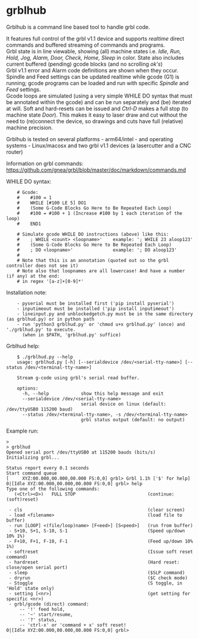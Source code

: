 # grblhub
Grblhub is a command line based tool to handle grbl code.

It features full control of the grbl v1.1 device and supports <i>realtime</i> direct commands and buffered streaming of commands and programs.</br>
Grbl state is in line viewable, showing (all) machine states i.e. <i>Idle, Run, Hold, Jog, Alarm, Door, Check, Home, Sleep</i> in color. State also includes current buffered (pending) gcode blocks (and no scrolling <i>ok's</i>)</br>
Grbl v1.1 error and Alarm code definitions are shown when they occur.
Spindle and Feed settings can be updated realtime while gcode (G1) is running; gcode programs can be loaded and run with specific <i>Spindle</i> and <i>Feed</i> settings.</br>
Gcode loops are simulated (using a very simple WHILE DO syntax that must be annotated within the gcode) and can be run separately and (be) iterated at will.
Soft and hard-resets can be issued and <i>Ctrl-D</i> makes a full stop (to machine state <i>Door</i>).
This makes it easy to laser draw and cut without the need to (re)connect the device, so drawings and cuts have full (relative) machine precision.</br>   

Grblhub is tested on several platforms - arm64/intel - and operating systems - Linux/macosx and two grbl v1.1 devices (a lasercutter and a CNC router)

Information on grbl commands: https://github.com/gnea/grbl/blob/master/doc/markdown/commands.md

WHILE DO syntax:
```
    # Gcode:
    #    #100 = 1
    #    WHILE [#100 LE 5] DO1
    #    (Some G-Code Blocks Go Here to Be Repeated Each Loop)
    #    #100 = #100 + 1 (Increase #100 by 1 each iteration of the loop)
    #    END1
    
    # Simulate gcode WHILE DO instructions (above) like this:
    #    ; WHILE <count> <loopname>'    example: '; WHILE 23 aloop123'
    #    (Some G-Code Blocks Go Here to Be Repeated Each Loop)
    #    ; DO <loopname>'               example: '; DO aloop123'
    #
    # Note that this is an annotation (quoted out so the grbl controller does not see it)
    # Note also that loopnames are all lowercase! And have a number (if any) at the end:
    # in regex '[a-z]+[0-9]*'
```
Installation note:
``` 
    - pyserial must be installed first ('pip install pyserial')
    - inputimeout must be installed ('pip install inputimeout')
    - lineinput.py and unblockedgetch.py must be in the same directory (as grblhud.py) or in python path
    - run 'python3 grblhud.py' or 'chmod u+x grblhud.py' (once) and './grblhud.py' to execute.
      (when in $PATH, 'grblhud.py' suffice)
```
Grblhud help:
```
    $ ./grblhud.py --help
    usage: grblhud.py [-h] [--serialdevice /dev/<serial-tty-name>] [--status /dev/<terminal-tty-name>]

    Stream g-code using grbl's serial read buffer.

    options:
      -h, --help            show this help message and exit
      --serialdevice /dev/<serial-tty-name>
                            serial device on linux (default: /dev/ttyUSB0 115200 baud)
      --status /dev/<terminal-tty-name>, -s /dev/<terminal-tty-name>
                            grbl status output (default: no output)
```
Example run:
```
>
> grblhud
Opened serial port /dev/ttyUSB0 at 115200 bauds (bits/s)
Initializing grbl...

Status report every 0.1 seconds
Start command queue
[     XYZ:00.000,00.000,00.000 FS:0,0] grbl> Grbl 1.1h ['$' for help]
0|[Idle XYZ:00.000,00.000,00.000 FS:0,0] grbl> help
Type one of the following commands:
   (<Ctrl><D>)   FULL STOP                           (continue: (soft)reset)

 - cls                                               (clear screen)
 - load <filename>                                   (load file to buffer)
 - run [LOOP] <(file/loop)name> [F<eed>] [S<peed>]   (run from buffer)
 - S+10, S+1, S-10, S-1                              (Speed up/down 10% 1%)
 - F+10, F+1, F-10, F-1                              (Feed up/down 10% 1%)
 - softreset                                         (Issue soft reset command)
 - hardreset                                         (Hard reset: close/open serial port)
 - sleep                                             ($SLP command)
 - dryrun                                            ($C check mode)
 - Stoggle                                           (S toggle, in 'Hold' state only)
 - setting [<nr>]                                    (get setting for specific <nr>)
 - grbl/gcode (direct) command:
     -- '!' feed hold, 
     -- '~' start/resume, 
     -- '?' status, 
     -- 'ctrl-x' or 'command + x' soft reset!
0|[Idle XYZ:00.000,00.000,00.000 FS:0,0] grbl> 
```
